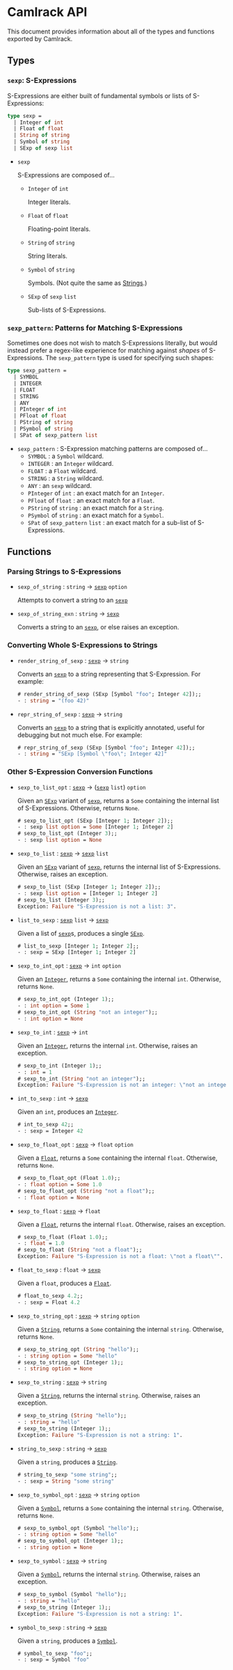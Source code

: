 # Camlrack API

This document provides information about all of the types and functions exported
by Camlrack.


## Types

<a id="sexp"><h3>`sexp`: S-Expressions</h3></a>

S-Expressions are either built of fundamental symbols or lists of S-Expressions:

```ocaml
type sexp =
  | Integer of int
  | Float of float
  | String of string
  | Symbol of string
  | SExp of sexp list
```

  * `sexp`

    S-Expressions are composed of...

      * <a id="Integer" /> `Integer` of `int`

        Integer literals.

      * <a id="Float" /> `Float` of `float`

        Floating-point literals.

      * <a id="String" /> `String` of `string`

        String literals.

      * <a id="Symbol" /> `Symbol` of `string`

        Symbols. (Not quite the same as [Strings](#String).)

      * <a id="SExp" /> `SExp` of `sexp` `list`

        Sub-lists of S-Expressions.

### `sexp_pattern`: Patterns for Matching S-Expressions

Sometimes one does not wish to match S-Expressions literally, but would instead
prefer a regex-like experience for matching against *shapes* of S-Expressions.
The `sexp_pattern` type is used for specifying such shapes:

```ocaml
type sexp_pattern =
  | SYMBOL
  | INTEGER
  | FLOAT
  | STRING
  | ANY
  | PInteger of int
  | PFloat of float
  | PString of string
  | PSymbol of string
  | SPat of sexp_pattern list
```

  * `sexp_pattern` : S-Expression matching patterns are composed of...
      * <a id="SYMBOL"> `SYMBOL` : a `Symbol` wildcard.
      * <a id="INTEGER"> `INTEGER` : an `Integer` wildcard.
      * <a id="FLOAT"> `FLOAT` : a `Float` wildcard.
      * <a id="STRING"> `STRING` : a `String` wildcard.
      * <a id="ANY"> `ANY` : an `sexp` wildcard.
      * <a id="PInteger"> `PInteger` of `int` : an exact match for an `Integer`.
      * <a id="PFloat"> `PFloat` of `float` : an exact match for a `Float`.
      * <a id="PString"> `PString` of `string` : an exact match for a `String`.
      * <a id="PSymbol"> `PSymbol` of `string` : an exact match for a `Symbol`.
      * <a id="SPat"> `SPat` of `sexp_pattern` `list` : an exact match for a
        sub-list of S-Expressions.


## Functions

### Parsing Strings to S-Expressions

  * <a id="sexp_of_string"> `sexp_of_string` : `string` &rarr; [`sexp`](#sexp)
        `option`

    Attempts to convert a string to an [`sexp`](#sexp)

  * <a id="sexp_of_string_exn"> `sexp_of_string_exn` : `string` &rarr;
    [`sexp`](#sexp)

    Converts a string to an [`sexp`](#sexp), or else raises an exception.


### Converting Whole S-Expressions to Strings

  * <a id="render_string_of_sexp"> `render_string_of_sexp` : [`sexp`](#sexp)
    &rarr; `string`

    Converts an [`sexp`](#sexp) to a string representing that S-Expression. For
    example:

    ```ocaml
    # render_string_of_sexp (SExp [Symbol "foo"; Integer 42]);;
    - : string = "(foo 42)"
    ```

  * <a id ="repr_string_of_sexp"> `repr_string_of_sexp` : [`sexp`](#sexp) &rarr;
    `string`

    Converts an [`sexp`](#sexp) to a string that is explicitly annotated, useful
    for debugging but not much else. For example:

    ```ocaml
    # repr_string_of_sexp (SExp [Symbol "foo"; Integer 42]);;
    - : string = "SExp [Symbol \"foo\"; Integer 42]"
    ```


### Other S-Expression Conversion Functions

  * <a id ="sexp_to_list_opt"> `sexp_to_list_opt` : [`sexp`](#sexp) &rarr;
    ([`sexp`](#sexp) `list`) `option`

    Given an [`SExp`](#SExp) variant of [`sexp`](#sexp), returns a `Some`
    containing the internal list of S-Expressions. Otherwise, returns `None`.

    ```ocaml
    # sexp_to_list_opt (SExp [Integer 1; Integer 2]);;
    - : sexp list option = Some [Integer 1; Integer 2]
    # sexp_to_list_opt (Integer 3);;
    - : sexp list option = None
    ```

  * <a id ="sexp_to_list"> `sexp_to_list` : [`sexp`](#sexp) &rarr;
    [`sexp`](#sexp) `list`

    Given an [`SExp`](#SExp) variant of [`sexp`](#sexp), returns the internal
    list of S-Expressions. Otherwise, raises an exception.

    ```ocaml
    # sexp_to_list (SExp [Integer 1; Integer 2]);;
    - : sexp list option = [Integer 1; Integer 2]
    # sexp_to_list (Integer 3);;
    Exception: Failure "S-Expression is not a list: 3".
    ```

  * <a id="list_to_sexp"> `list_to_sexp` : [`sexp`](#sexp) `list` &rarr;
    [`sexp`](#sexp)

    Given a list of [`sexp`](#sexp)s, produces a single [`SExp`](#SExp).

    ```ocaml
    # list_to_sexp [Integer 1; Integer 2];;
    - : sexp = SExp [Integer 1; Integer 2]
    ```

  * <a id="sexp_to_int_opt"> `sexp_to_int_opt` : [`sexp`](#sexp) &rarr; `int`
    `option`

    Given an [`Integer`](#Integer), returns a `Some` containing the internal
    `int`. Otherwise, returns `None`.

    ```ocaml
    # sexp_to_int_opt (Integer 1);;
    - : int option = Some 1
    # sexp_to_int_opt (String "not an integer");;
    - : int option = None
    ```

  * <a id="sexp_to_int"> `sexp_to_int` : [`sexp`](#sexp) &rarr; `int`

    Given an [`Integer`](#Integer), returns the internal `int`. Otherwise,
    raises an exception.

    ```ocaml
    # sexp_to_int (Integer 1);;
    - : int = 1
    # sexp_to_int (String "not an integer");;
    Exception: Failure "S-Expression is not an integer: \"not an integer\"".
    ```

  * <a id="int_to_sexp"> `int_to_sexp` : `int` &rarr; [`sexp`](#sexp)

    Given an `int`, produces an [`Integer`](#Integer).

    ```ocaml
    # int_to_sexp 42;;
    - : sexp = Integer 42
    ```

  * <a id="sexp_to_float_opt"> `sexp_to_float_opt` : [`sexp`](#sexp) &rarr;
    `float` `option`

    Given a [`Float`](#Float), returns a `Some` containing the internal `float`.
    Otherwise, returns `None`.

    ```ocaml
    # sexp_to_float_opt (Float 1.0);;
    - : float option = Some 1.0
    # sexp_to_float_opt (String "not a float");;
    - : float option = None
    ```

  * <a id="sexp_to_float"> `sexp_to_float` : [`sexp`](#sexp) &rarr; `float`

    Given a [`Float`](#Float), returns the internal `float`. Otherwise, raises
    an exception.

    ```ocaml
    # sexp_to_float (Float 1.0);;
    - : float = 1.0
    # sexp_to_float (String "not a float");;
    Exception: Failure "S-Expression is not a float: \"not a float\"".
    ```

  * <a id="float_to_sexp"> `float_to_sexp` : `float` &rarr; [`sexp`](#sexp)

    Given a `float`, produces a [`Float`](#Float).

    ```ocaml
    # float_to_sexp 4.2;;
    - : sexp = Float 4.2
    ```

  * <a id="sexp_to_string_opt"> `sexp_to_string_opt` : [`sexp`](#sexp) &rarr;
    `string` `option`

    Given a [`String`](#String), returns a `Some` containing the internal
    `string`. Otherwise, returns `None`.

    ```ocaml
    # sexp_to_string_opt (String "hello");;
    - : string option = Some "hello"
    # sexp_to_string_opt (Integer 1);;
    - : string option = None
    ```

  * <a id="sexp_to_string"> `sexp_to_string` : [`sexp`](#sexp) &rarr; `string`

    Given a [`String`](#String), returns the internal `string`. Otherwise,
    raises an exception.

    ```ocaml
    # sexp_to_string (String "hello");;
    - : string = "hello"
    # sexp_to_string (Integer 1);;
    Exception: Failure "S-Expression is not a string: 1".
    ```

  * <a id="string_to_sexp"> `string_to_sexp` : `string` &rarr; [`sexp`](#sexp)

    Given a `string`, produces a [`String`](#String).

    ```ocaml
    # string_to_sexp "some string";;
    - : sexp = String "some string"
    ```

  * <a id="sexp_to_symbol_opt"> `sexp_to_symbol_opt` : [`sexp`](#sexp) &rarr;
    `string` `option`

    Given a [`Symbol`](#Symbol), returns a `Some` containing the internal
    `string`. Otherwise, returns `None`.

    ```ocaml
    # sexp_to_symbol_opt (Symbol "hello");;
    - : string option = Some "hello"
    # sexp_to_symbol_opt (Integer 1);;
    - : string option = None
    ```

  * <a id="sexp_to_symbol"> `sexp_to_symbol` : [`sexp`](#sexp) &rarr; `string`

    Given a [`Symbol`](#Symbol), returns the internal `string`. Otherwise,
    raises an exception.

    ```ocaml
    # sexp_to_symbol (Symbol "hello");;
    - : string = "hello"
    # sexp_to_string (Integer 1);;
    Exception: Failure "S-Expression is not a string: 1".
    ```

  * <a id="symbol_to_sexp"> `symbol_to_sexp` : `string` &rarr; [`sexp`](#sexp)

    Given a `string`, produces a [`Symbol`](#Symbol).

    ```ocaml
    # symbol_to_sexp "foo";;
    - : sexp = Symbol "foo"
    ```
